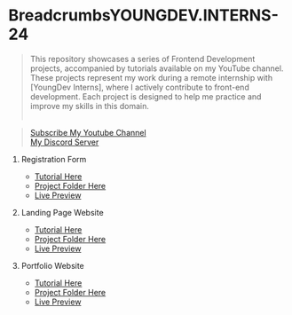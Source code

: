 # BreadcrumbsYOUNGDEV.INTERNS-24
> This repository showcases a series of Frontend Development projects, accompanied by tutorials available on my YouTube channel. These projects represent my work during a remote internship with [YoungDev Interns], where I actively contribute to front-end development. Each project is designed to help me practice and improve my skills in this domain. <br><br>

> [Subscribe My Youtube Channel]() <br>
> [My Discord Server]() <br>


1. Registration Form
   - [Tutorial Here]()
   - [Project Folder Here](https://github.com/iqrarafiq12/YOUNGDEV.INTERNS-24/tree/main/Registration%20Form)
   - [Live Preview]()

2. Landing Page Website
   - [Tutorial Here]()
   - [Project Folder Here]()
   - [Live Preview]()

3. Portfolio Website
   - [Tutorial Here]()
   - [Project Folder Here]()
   - [Live Preview]()
